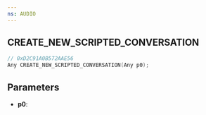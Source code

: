 ```yaml
---
ns: AUDIO
---
```

## CREATE_NEW_SCRIPTED_CONVERSATION

```c
// 0xD2C91A0B572AAE56
Any CREATE_NEW_SCRIPTED_CONVERSATION(Any p0);
```

## Parameters
* **p0**:
